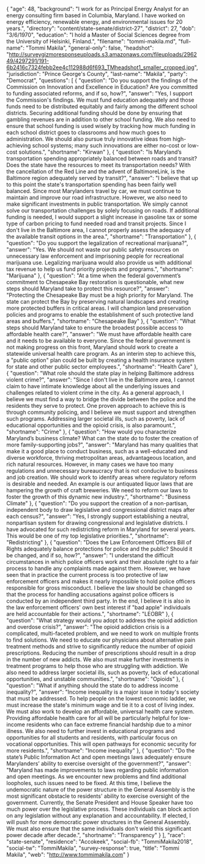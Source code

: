 {
  "age": 48,
  "background": "I work for as Principal Energy Analyst for an energy consulting firm based in Columbia, Maryland. I have worked on energy efficiency, renewable energy, and environmental issues for 20 years.",
  "directory": "content/state-senate/district-27",
  "district": 27,
  "dob": "3/6/1970",
  "education": "I hold a Master of Social Sciences degree from the University of Helsinki, Finland.",
  "filename": "tommi-makila.md",
  "full-name": "Tommi Makila",
  "general-only": false,
  "headshot": "http://surveygizmoresponseuploads.s3.amazonaws.com/fileuploads/296249/4297291/191-6b2416c7324febb2ee4c112988d6f693_TMheadshot1_smaller_cropped.jpg",
  "jurisdiction": "Prince George's County",
  "last-name": "Makila",
  "party": "Democrat",
  "questions": [
    {
      "question": "Do you support the findings of the Commission on Innovation and Excellence in Education? Are you committed to funding associated reforms, and if so, how?",
      "answer": "Yes, I support the Commission's findings. We must fund education adequately and those funds need to be distributed equitably and fairly among the different school districts. Securing additional funding should be done by ensuring that gambling revenues are in addition to other school funding. We also need to ensure that school funding is used wisely by tracking how much funding in each school district goes to classrooms and how much goes to administration. We should also pursue truly innovative ideas from high-achieving school systems; many such innovations are either no-cost or low-cost solutions.",
      "shortname": "Kirwan"
    },
    {
      "question": "Is Maryland’s transportation spending appropriately balanced between roads and transit? Does the state have the resources to meet its transportation needs? With the cancellation of the Red Line and the advent of BaltimoreLink, is the Baltimore region adequately served by transit?",
      "answer": "I believe that up to this point the state's transportation spending has been fairly well balanced. Since most Marylanders travel by car, we must continue to maintain and improve our road infrastructure. However, we also need to make significant investments in public transportation. We simply cannot solve our transportation challenges by solely focusing on roads. If additional funding is needed, I would support a slight increase in gasoline tax or some type of carbon pricing to fund needed road and transit projects. Since I don't live in the Baltimore area, I cannot properly assess the adequacy of the available transit options in the area.",
      "shortname": "Transportation"
    },
    {
      "question": "Do you support the legalization of recreational marijuana?",
      "answer": "Yes. We should not waste our public safety resources on unnecessary law enforcement and imprisoning people for recreational marijuana use. Legalizing marijuana would also provide us with additional tax revenue to help us fund priority projects and programs.",
      "shortname": "Marijuana"
    },
    {
      "question": "At a time when the federal government’s commitment to Chesapeake Bay restoration is questionable, what new steps should Maryland take to protect this resource?",
      "answer": "Protecting the Chesapeake Bay must be a high priority for Maryland. The state can protect the Bay by preserving natural landscapes and creating more protected buffers in critical areas. I will champion land preservation policies and programs to enable the establishment of such protective land areas and buffers.",
      "shortname": "Chesapeake Bay"
    },
    {
      "question": "What steps should Maryland take to ensure the broadest possible access to affordable health care?",
      "answer": "We must have affordable health care and it needs to be available to everyone. Since the federal government is not making progress on this front, Maryland should work to create a statewide universal health care program. As an interim step to achieve this, a \"public option\" plan could be built by creating a health insurance system for state and other public sector employees.",
      "shortname": "Health Care"
    },
    {
      "question": "What role should the state play in helping Baltimore address violent crime?",
      "answer": "Since I don't live in the Baltimore area, I cannot claim to have intimate knowledge about all the underlying issues and challenges related to violent crime in the city. As a general approach, I believe we must find a way to bridge the divide between the police and the residents they serve to protect. One proven approach to achieve this is through community policing, and I believe we must support and strengthen such programs. Addressing larger societal ills, such as poverty, lack of educational opportunities and the opioid crisis, is also paramount.",
      "shortname": "Crime"
    },
    {
      "question": "How would you characterize Maryland’s business climate? What can the state do to foster the creation of more family-supporting jobs?",
      "answer": "Maryland has many qualities that make it a good place to conduct business, such as a well-educated and diverse workforce, thriving metropolitan areas, advantageous location, and rich natural resources. However, in many cases we have too many regulations and unnecessary bureaucracy that is not conducive to business and job creation. We should work to identify areas where regulatory reform is desirable and needed. An example is our antiquated liquor laws that are hampering the growth of craft breweries. We need to reform our laws to foster the growth of this dynamic new industry.",
      "shortname": "Business Climate"
    },
    {
      "question": "Do you support the creation of a non-partisan, independent body to draw legislative and congressional district maps after each census?",
      "answer": "Yes, I strongly support establishing a neutral, nonpartisan system for drawing congressional and legislative districts. I have advocated for such redistricting reform in Maryland for several years. This would be one of my top legislative priorities.",
      "shortname": "Redistricting"
    },
    {
      "question": "Does the Law Enforcement Officers Bill of Rights adequately balance protections for police and the public? Should it be changed, and if so, how?",
      "answer": "I understand the difficult circumstances in which police officers work and their absolute right to a fair process to handle any complaints made against them. However, we have seen that in practice the current process is too protective of law enforcement officers and makes it nearly impossible to hold police officers responsible for gross misconduct. I believe the law should be changed so that the process for handling accusations against police officers is conducted by an independent third party. In the end, I believe it is also in the law enforcement officers' own best interest if \"bad apple\" individuals are held accountable for their actions.",
      "shortname": "LEOBR"
    },
    {
      "question": "What strategy would you adopt to address the opioid addiction and overdose crisis?",
      "answer": "The opioid addiction crisis is a complicated, multi-faceted problem, and we need to work on multiple fronts to find solutions. We need to educate our physicians about alternative pain treatment methods and strive to significantly reduce the number of opioid prescriptions. Reducing the number of prescriptions should result in a drop in the number of new addicts. We also must make further investments in treatment programs to help those who are struggling with addiction. We also need to address larger societal ills, such as poverty, lack of educational opportunities, and unstable communities.",
      "shortname": "Opioids"
    },
    {
      "question": "What if anything should the state do to address income inequality?",
      "answer": "Income inequality is a major issue in today's society that must be addressed. To help people on the lowest economic ladder, we must increase the state's minimum wage and tie it to a cost of living index. We must also work to develop an affordable, universal health care system. Providing affordable health care for all will be particularly helpful for low-income residents who can face extreme financial hardship due to a minor illness. We also need to further invest in educational programs and opportunities for all students and residents, with particular focus on vocational opportunities. This will open pathways for economic security for more residents.",
      "shortname": "Income inequality"
    },
    {
      "question": "Do the state’s Public Information Act and open meetings laws adequately ensure Marylanders’ ability to exercise oversight of the government?",
      "answer": "Maryland has made improvements to laws regarding public information and open meetings. As we encounter new problems and find additional loopholes, such issues need to be fixed. At this time, I believe the undemocratic nature of the power structure in the General Assembly is the most significant obstacle to residents' ability to exercise oversight of the government. Currently, the Senate President and House Speaker have too much power over the legislative process. These individuals can block action on any legislation without any explanation and accountability. If elected, I will push for more democratic power structures in the General Assembly. We must also ensure that the same individuals don't wield this significant power decade after decade.",
      "shortname": "Transparency"
    }
  ],
  "race": "state-senate",
  "residence": "Accokeek",
  "social-fb": "TommiMakila2018",
  "social-tw": "TommiMakila",
  "survey-response": true,
  "title": "Tommi Makila",
  "web": "http://www.tommimakila.com"
}
